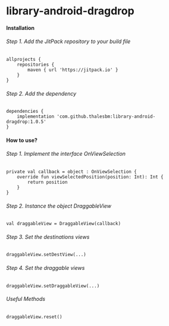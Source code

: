 # library-android-dragdrop

#### Installation

###### Step 1. Add the JitPack repository to your build file
```
allprojects {
    repositories {
        maven { url 'https://jitpack.io' }
    }
}
```

###### Step 2. Add the dependency
```
dependencies {
    implementation 'com.github.thalesbm:library-android-dragdrop:1.0.5'
}
```
#### How to use?

###### Step 1. Implement the interface OnViewSelection
```
private val callback = object : OnViewSelection {
    override fun viewSelectedPosition(position: Int): Int {
        return position
    }
}
```

###### Step 2. Instance the object DraggableView
```
val draggableView = DraggableView(callback)
```

###### Step 3. Set the destinations views
```
draggableView.setDestView(...)
```

###### Step 4. Set the draggable views
```
draggableView.setDraggableView(...)
```

###### Useful Methods
```
draggableView.reset()
```